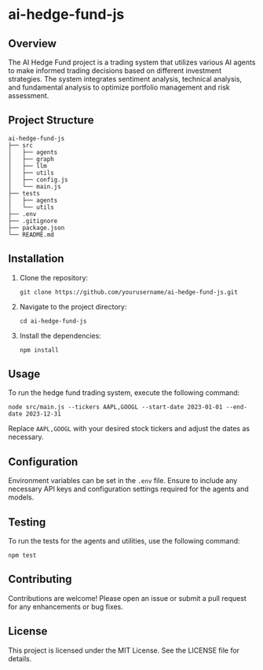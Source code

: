 # ai-hedge-fund-js

## Overview
The AI Hedge Fund project is a trading system that utilizes various AI agents to make informed trading decisions based on different investment strategies. The system integrates sentiment analysis, technical analysis, and fundamental analysis to optimize portfolio management and risk assessment.

## Project Structure
```
ai-hedge-fund-js
├── src
│   ├── agents
│   ├── graph
│   ├── llm
│   ├── utils
│   ├── config.js
│   └── main.js
├── tests
│   ├── agents
│   └── utils
├── .env
├── .gitignore
├── package.json
└── README.md
```

## Installation
1. Clone the repository:
   ```
   git clone https://github.com/yourusername/ai-hedge-fund-js.git
   ```
2. Navigate to the project directory:
   ```
   cd ai-hedge-fund-js
   ```
3. Install the dependencies:
   ```
   npm install
   ```

## Usage
To run the hedge fund trading system, execute the following command:
```
node src/main.js --tickers AAPL,GOOGL --start-date 2023-01-01 --end-date 2023-12-31
```
Replace `AAPL,GOOGL` with your desired stock tickers and adjust the dates as necessary.

## Configuration
Environment variables can be set in the `.env` file. Ensure to include any necessary API keys and configuration settings required for the agents and models.

## Testing
To run the tests for the agents and utilities, use the following command:
```
npm test
```

## Contributing
Contributions are welcome! Please open an issue or submit a pull request for any enhancements or bug fixes.

## License
This project is licensed under the MIT License. See the LICENSE file for details.